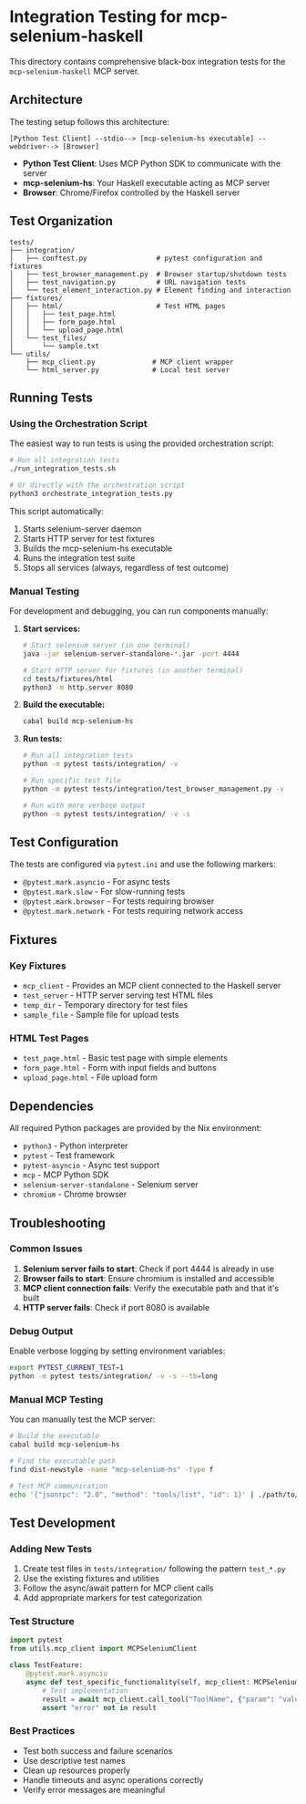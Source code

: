 # Integration Testing for mcp-selenium-haskell

This directory contains comprehensive black-box integration tests for the `mcp-selenium-haskell` MCP server.

## Architecture

The testing setup follows this architecture:

```
[Python Test Client] --stdio--> [mcp-selenium-hs executable] --webdriver--> [Browser]
```

- **Python Test Client**: Uses MCP Python SDK to communicate with the server
- **mcp-selenium-hs**: Your Haskell executable acting as MCP server
- **Browser**: Chrome/Firefox controlled by the Haskell server

## Test Organization

```
tests/
├── integration/
│   ├── conftest.py                 # pytest configuration and fixtures
│   ├── test_browser_management.py  # Browser startup/shutdown tests
│   ├── test_navigation.py          # URL navigation tests
│   └── test_element_interaction.py # Element finding and interaction
├── fixtures/
│   ├── html/                       # Test HTML pages
│   │   ├── test_page.html
│   │   ├── form_page.html
│   │   └── upload_page.html
│   └── test_files/
│       └── sample.txt
└── utils/
    ├── mcp_client.py              # MCP client wrapper
    └── html_server.py             # Local test server
```

## Running Tests

### Using the Orchestration Script

The easiest way to run tests is using the provided orchestration script:

```bash
# Run all integration tests
./run_integration_tests.sh

# Or directly with the orchestration script
python3 orchestrate_integration_tests.py
```

This script automatically:
1. Starts selenium-server daemon
2. Starts HTTP server for test fixtures
3. Builds the mcp-selenium-hs executable
4. Runs the integration test suite
5. Stops all services (always, regardless of test outcome)

### Manual Testing

For development and debugging, you can run components manually:

1. **Start services:**
   ```bash
   # Start selenium server (in one terminal)
   java -jar selenium-server-standalone-*.jar -port 4444

   # Start HTTP server for fixtures (in another terminal)
   cd tests/fixtures/html
   python3 -m http.server 8080
   ```

2. **Build the executable:**
   ```bash
   cabal build mcp-selenium-hs
   ```

3. **Run tests:**
   ```bash
   # Run all integration tests
   python -m pytest tests/integration/ -v

   # Run specific test file
   python -m pytest tests/integration/test_browser_management.py -v

   # Run with more verbose output
   python -m pytest tests/integration/ -v -s
   ```

## Test Configuration

The tests are configured via `pytest.ini` and use the following markers:

- `@pytest.mark.asyncio` - For async tests
- `@pytest.mark.slow` - For slow-running tests
- `@pytest.mark.browser` - For tests requiring browser
- `@pytest.mark.network` - For tests requiring network access

## Fixtures

### Key Fixtures

- `mcp_client` - Provides an MCP client connected to the Haskell server
- `test_server` - HTTP server serving test HTML files
- `temp_dir` - Temporary directory for test files
- `sample_file` - Sample file for upload tests

### HTML Test Pages

- `test_page.html` - Basic test page with simple elements
- `form_page.html` - Form with input fields and buttons
- `upload_page.html` - File upload form

## Dependencies

All required Python packages are provided by the Nix environment:

- `python3` - Python interpreter
- `pytest` - Test framework
- `pytest-asyncio` - Async test support
- `mcp` - MCP Python SDK
- `selenium-server-standalone` - Selenium server
- `chromium` - Chrome browser

## Troubleshooting

### Common Issues

1. **Selenium server fails to start**: Check if port 4444 is already in use
2. **Browser fails to start**: Ensure chromium is installed and accessible
3. **MCP client connection fails**: Verify the executable path and that it's built
4. **HTTP server fails**: Check if port 8080 is available

### Debug Output

Enable verbose logging by setting environment variables:

```bash
export PYTEST_CURRENT_TEST=1
python -m pytest tests/integration/ -v -s --tb=long
```

### Manual MCP Testing

You can manually test the MCP server:

```bash
# Build the executable
cabal build mcp-selenium-hs

# Find the executable path
find dist-newstyle -name "mcp-selenium-hs" -type f

# Test MCP communication
echo '{"jsonrpc": "2.0", "method": "tools/list", "id": 1}' | ./path/to/mcp-selenium-hs
```

## Test Development

### Adding New Tests

1. Create test files in `tests/integration/` following the pattern `test_*.py`
2. Use the existing fixtures and utilities
3. Follow the async/await pattern for MCP client calls
4. Add appropriate markers for test categorization

### Test Structure

```python
import pytest
from utils.mcp_client import MCPSeleniumClient

class TestFeature:
    @pytest.mark.asyncio
    async def test_specific_functionality(self, mcp_client: MCPSeleniumClient):
        # Test implementation
        result = await mcp_client.call_tool("ToolName", {"param": "value"})
        assert "error" not in result
```

### Best Practices

- Test both success and failure scenarios
- Use descriptive test names
- Clean up resources properly
- Handle timeouts and async operations correctly
- Verify error messages are meaningful
